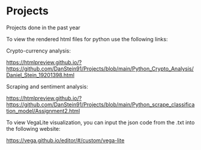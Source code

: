 # Projects
Projects done in the past year

To view the rendered html files for python use the following links:

Crypto-currency analysis:

https://htmlpreview.github.io/?https://github.com/DanStein91/Projects/blob/main/Python_Crypto_Analysis/Daniel_Stein_19201398.html

Scraping and sentiment analysis:

https://htmlpreview.github.io/?https://github.com/DanStein91/Projects/blob/main/Python_scrape_classification_model/Assignment2.html

To view VegaLite visualization, you can input the json code from the .txt into the following website:

https://vega.github.io/editor/#/custom/vega-lite
